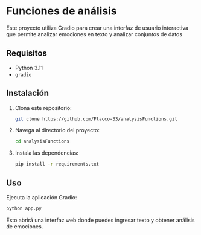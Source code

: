 # Funciones de análisis

Este proyecto utiliza Gradio para crear una interfaz de usuario interactiva que permite analizar emociones en texto y analizar conjuntos de datos
## Requisitos

- Python 3.11 
- `gradio`

## Instalación

1. Clona este repositorio:
    ```bash
    git clone https://github.com/Flacco-33/analysisFunctions.git
    ```
2. Navega al directorio del proyecto:
    ```bash
    cd analysisFunctions
    ```
3. Instala las dependencias:
    ```bash
    pip install -r requirements.txt
    ```

## Uso

Ejecuta la aplicación Gradio:
```bash
python app.py
```

Esto abrirá una interfaz web donde puedes ingresar texto y obtener análisis de emociones.

